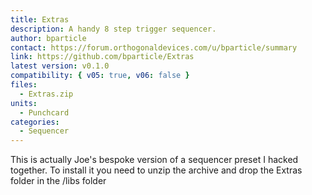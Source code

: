 ```yaml
---
title: Extras
description: A handy 8 step trigger sequencer.
author: bparticle
contact: https://forum.orthogonaldevices.com/u/bparticle/summary
link: https://github.com/bparticle/Extras
latest version: v0.1.0
compatibility: { v05: true, v06: false }
files:
  - Extras.zip
units:
  - Punchcard
categories:
  - Sequencer
---
```


This is actually Joe's bespoke version of a sequencer preset I hacked together. To install it you need to unzip the archive and drop the Extras folder in the /libs folder
